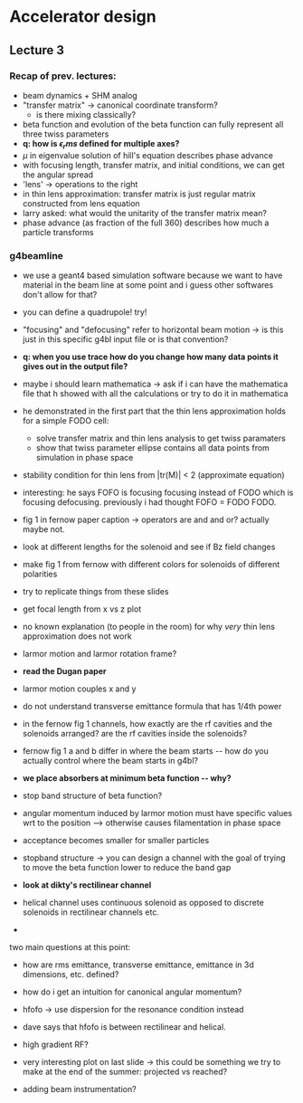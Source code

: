 
# Accelerator design

## Lecture 3

### Recap of prev. lectures:

- beam dynamics + SHM analog 
- "transfer matrix" -> canonical coordinate transform?
    - is there mixing classically?
- beta function and evolution of the beta function can fully represent all three twiss parameters
- **q: how is $\epsilon_rms$ defined for multiple axes?**
- $\mu$ in eigenvalue solution of hill's equation describes phase advance
- with focusing length, transfer matrix, and initial conditions, we can get the angular spread 
- 'lens' -> operations to the right
- in thin lens approximation: transfer matrix is just regular matrix constructed from lens equation
- larry asked: what would the unitarity of the transfer matrix mean?
- phase advance (as fraction of the full 360) describes how much a particle transforms 

### g4beamline

- we use a geant4 based simulation software because we want to have material in the beam line at some point and i guess other softwares don't allow for that?
- you can define a quadrupole! try!
- "focusing" and "defocusing" refer to horizontal beam motion -> is this just in this specific g4bl input file or is that convention?
- **q: when you use trace how do you change how many data points it gives out in the output file?**
- maybe i should learn mathematica -> ask if i can have the mathematica file that h showed with all the calculations or try to do it in mathematica
- he demonstrated in the first part that the thin lens approximation holds for a simple FODO cell:
    - solve transfer matrix and thin lens analysis to get twiss paramaters
    - show that twiss parameter ellipse contains all data points from simulation in phase space
- stability condition for thin lens from |tr(M)| < 2 (approximate equation)
- interesting: he says FOFO is focusing focusing instead of FODO which is focusing defocusing. previously i had thought FOFO = FODO FODO.
- fig 1 in fernow paper caption -> operators are and and or? actually maybe not.
- look at different lengths for the solenoid and see if Bz field changes
- make fig 1 from fernow with different colors for solenoids of different polarities
- try to replicate things from these slides
- get focal length from x vs z plot
- no known explanation (to people in the room) for why _very_ thin lens approximation does not work 
- larmor motion and larmor rotation frame?
- **read the Dugan paper**
- larmor motion couples x and y
- do not understand transverse emittance formula that has 1/4th power
- in the fernow fig 1 channels, how exactly are the rf cavities and the solenoids arranged? are the rf cavities inside the solenoids?
- fernow fig 1 a and b differ in where the beam starts -- how do you actually control where the beam starts in g4bl?
- **we place absorbers at minimum beta function -- why?**  
- stop band structure of beta function?
- angular momentum induced by larmor motion must have specific values wrt to the position --> otherwise causes filamentation in phase space
- acceptance becomes smaller for smaller particles

- stopband structure -> you can design a channel with the goal of trying to move the beta function lower to reduce the band gap

- **look at dikty's rectilinear channel**

- helical channel uses continuous solenoid as opposed to discrete solenoids in rectilinear channels etc.
- 

two main questions at this point:

- how are rms emittance, transverse emittance, emittance in 3d dimensions, etc. defined?
- how do i get an intuition for canonical angular momentum?

- hfofo -> use dispersion for the resonance condition instead
  
- dave says that hfofo is between rectilinear and helical. 

- high gradient RF?
 
- very interesting plot on last slide -> this could be something we try to make at the end of the summer: projected vs reached?

- adding beam instrumentation?
